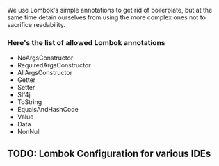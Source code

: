 We use Lombok's simple annotations to get rid of boilerplate, but at the same time detain ourselves from using the more complex ones not to sacrifice readability.

### Here's the list of allowed Lombok annotations
- NoArgsConstructor
- RequiredArgsConstructor
- AllArgsConstructor
- Getter
- Setter
- Slf4j
- ToString
- EqualsAndHashCode
- Value
- Data
- NonNull

## TODO: Lombok Configuration for various IDEs
